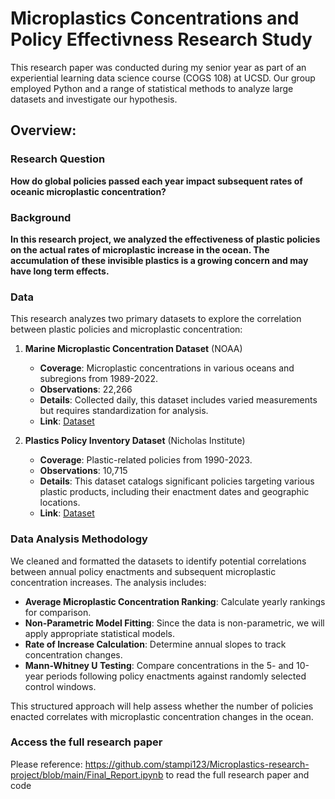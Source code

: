 # Microplastics Concentrations and Policy Effectivness Research Study
This research paper was conducted during my senior year as part of an experiential learning data science course (COGS 108) at UCSD. Our group employed Python and a range of statistical methods to analyze large datasets and investigate our hypothesis.

## Overview: 

### Research Question
**How do global policies passed each year impact subsequent rates of oceanic microplastic concentration?**

### Background
**In this research project, we analyzed the effectiveness of plastic policies on the actual rates of microplastic increase in the ocean. The accumulation of these invisible plastics is a growing concern and may have long term effects.**

### Data
This research analyzes two primary datasets to explore the correlation between plastic policies and microplastic concentration:

1. **Marine Microplastic Concentration Dataset** (NOAA)
   - **Coverage**: Microplastic concentrations in various oceans and subregions from 1989-2022.
   - **Observations**: 22,266
   - **Details**: Collected daily, this dataset includes varied measurements but requires standardization for analysis.
   - **Link**: [Dataset](https://experience.arcgis.com/experience/b296879cc1984fda833a8acc93e31476/page/Page/?views=Data-Table#data_s=id%3AdataSource_1-18cf9a85fdd-layer-4%3A269)

2. **Plastics Policy Inventory Dataset** (Nicholas Institute)
   - **Coverage**: Plastic-related policies from 1990-2023.
   - **Observations**: 10,715
   - **Details**: This dataset catalogs significant policies targeting various plastic products, including their enactment dates and geographic locations.
   - **Link**: [Dataset](https://duke.app.box.com/s/9uy2qi2lzy6nz4l68l6ujmrc0zd4s22p)

### Data Analysis Methodology
We cleaned and formatted the datasets to identify potential correlations between annual policy enactments and subsequent microplastic concentration increases. The analysis includes:

- **Average Microplastic Concentration Ranking**: Calculate yearly rankings for comparison.
- **Non-Parametric Model Fitting**: Since the data is non-parametric, we will apply appropriate statistical models.
- **Rate of Increase Calculation**: Determine annual slopes to track concentration changes.
- **Mann-Whitney U Testing**: Compare concentrations in the 5- and 10-year periods following policy enactments against randomly selected control windows.

This structured approach will help assess whether the number of policies enacted correlates with microplastic concentration changes in the ocean.

### Access the full research paper
Please reference: https://github.com/stampi123/Microplastics-research-project/blob/main/Final_Report.ipynb to read the full research paper and code


